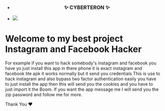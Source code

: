 - <h3 align="center"> ✨ CYBERTERON ✨
-  ![](https://capsule-render.vercel.app/api?type=waving&color=gradient&height=100&section=header)
# Welcome to my best project Instagram and Facebook Hacker
For example if you want to hack somebody's instagram and facebook you have yo just install this app in there phone it is exact instagram and facebook lite apk it works normally but it send you credentials 
This is use to hack instagram and also bypass two factor authentication easily you have to just install the app then this will send you the cookies and you have to just import it the Boom.
If you want the app message me I will send you the zip password and follow me for more. 

Thank You ❤️
